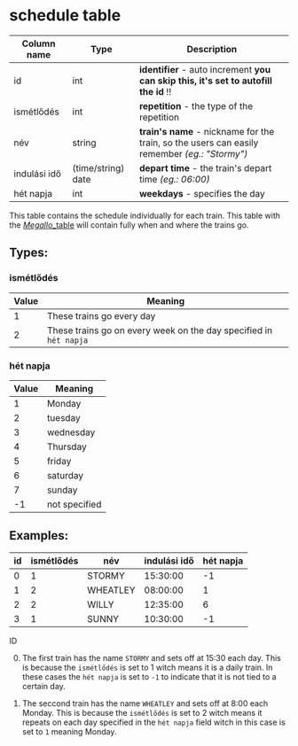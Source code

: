 # schedule table

Column name     | Type               | Description
------------    | -------------      | -------------
id              | int                | **identifier** - auto increment **you can skip this, it's set to autofill the id** !!
ismétlődés      | int                | **repetition** - the type of the repetition
név             | string             | **train's name** - nickname for the train, so the users can easily remember *(eg.: "Stormy")*
indulási idő    | (time/string) date | **depart time** - the train's depart time *(eg.: 06:00)*
hét napja       | int                | **weekdays** - specifies the day

This table contains the schedule individually for each train. This table with the [*Megallo*_table](https://github.com/vluv99/train_database/blob/master/docs/megallo_table.md) will contain fully when and where the trains go.

## Types:

### ismétlődés
Value | Meaning
------ | ----- 
1      | These trains go every day
2      | These trains go on every week on the day specified in `hét napja`

### hét napja
Value | Meaning
------ | ----- 
1      | Monday
2      | tuesday
3      | wednesday
4      | Thursday
5      | friday
6      | saturday
7      | sunday
-1     | not specified



## Examples:

id      | ismétlődés | név      | indulási idő | hét napja       
------- | ---------- | -------- | ------------ | ----------
0       | 1          | STORMY   | 15:30:00     | -1
1       | 2          | WHEATLEY | 08:00:00     | 1
2       | 2          | WILLY    | 12:35:00     | 6
3       | 1          | SUNNY    | 10:30:00     | -1 

ID

0. The first train has the name `STORMY` and sets off at 15:30 each day. This is because the `ismétlődés` is set to 1 witch means it is a daily train. In these cases the `hét napja` is set to `-1` to indicate that it is not tied to a certain day.

1. The seccond train has the name `WHEATLEY` and sets off at 8:00 each Monday. This is because the `ismétlődés` is set to 2 witch means it repeats on each day specified in the `hét napja` field witch in this case is set to `1` meaning Monday.